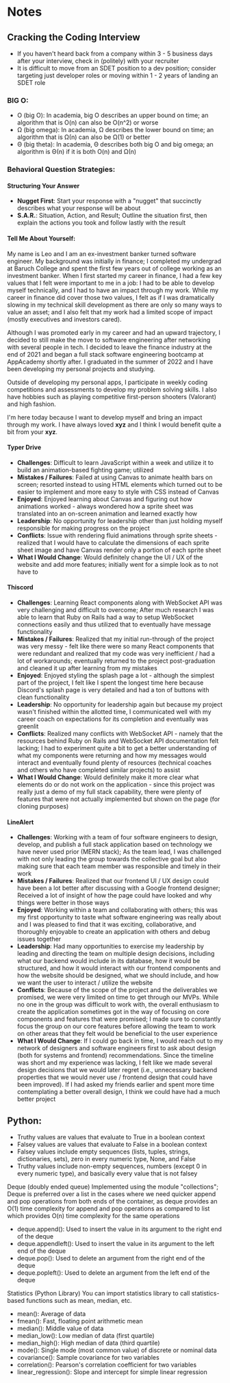 # Notes

## **Cracking the Coding Interview**
- If you haven't heard back from a company within 3 - 5 business days after your interview, check in (politely) with your recruiter
- It is difficult to move from an SDET position to a dev position; consider targeting just developer roles or moving within 1 - 2 years of landing an SDET role

### BIG O:
- O (big O): In academia, big O describes an upper bound on time; an algorithm that is O(n) can also be O(n^2) or worse
- Ω (big omega): In academia, Ω describes the lower bound on time; an algorithm that is Ω(n) can also be Ω(1) or better
- Θ (big theta): In academia, Θ describes both big O and big omega; an algorithm is Θ(n) if it is both O(n) and Ω(n)

### Behavioral Question Strategies:
#### **Structuring Your Answer**
- **Nugget First**: Start your response with a "nugget" that succinctly describes what your response will be about
- **S.A.R.**: Situation, Action, and Result; Outline the situation first, then explain the actions you took and follow lastly with the result 

#### **Tell Me About Yourself**:
My name is Leo and I am an ex-investment banker turned software engineer. My background was initially in finance; I completed my undergrad at Baruch College and spent the first few years out of college working as an investment banker. When I first started my career in finance, I had a few key values that I felt were important to me in a job: I had to be able to develop myself technically, and I had to have an impact through my work. While my career in finance did cover those two values, I felt as if I was dramatically slowing in my technical skill development as there are only so many ways to value an asset; and I also felt that my work had a limited scope of impact (mostly executives and investors cared).

Although I was promoted early in my career and had an upward trajectory, I decided to still make the move to software engineering after networking with several people in tech. I decided to leave the finance industry at the end of 2021 and began a full stack software engineering bootcamp at AppAcademy shortly after. I graduated in the summer of 2022 and I have been developing my personal projects and studying.

Outside of developing my personal apps, I participate in weekly coding competitions and assessments to develop my problem solving skills. I also have hobbies such as playing competitive first-person shooters (Valorant) and high fashion. 

I'm here today because I want to develop myself and bring an impact through my work. I have always loved **xyz** and I think I would benefit quite a bit from your **xyz**.

#### **Typer Drive**
- **Challenges**: Difficult to learn JavaScript within a week and utilize it to build an animation-based fighting game; utilized 
- **Mistakes / Failures**: Failed at using Canvas to animate health bars on screen; resorted instead to using HTML elements which turned out to be easier to implement and more easy to style with CSS instead of Canvas
- **Enjoyed**: Enjoyed learning about Canvas and figuring out how animations worked - always wondered how a sprite sheet was translated into an on-screen animation and learned exactly how
- **Leadership**: No opportunity for leadership other than just holding myself responsible for making progress on the project
- **Conflicts**: Issue with rendering fluid animations through sprite sheets - realized that I would have to calculate the dimensions of each sprite sheet image and have Canvas render only a portion of each sprite sheet
- **What I Would Change**: Would definitely change the UI / UX of the website and add more features; initially went for a simple look as to not have to 

#### **Thiscord**
- **Challenges**: Learning React components along with WebSocket API was very challenging and difficult to overcome; After much research I was able to learn that Ruby on Rails had a way to setup WebSocket connections easily and thus utilized that to eventually have message functionality
- **Mistakes / Failures**: Realized that my initial run-through of the project was very messy - felt like there were so many React components that were redundant and realized that my code was very inefficient / had a lot of workarounds; eventually returned to the project post-graduation and cleaned it up after learning from my mistakes
- **Enjoyed**: Enjoyed styling the splash page a lot - although the simplest part of the project, I felt like I spent the longest time here because Discord's splash page is very detailed and had a ton of buttons with clean functionality 
- **Leadership**: No opportunity for leadership again but because my project wasn't finished within the allotted time, I communicated well with my career coach on expectations for its completion and eventually was greenlit
- **Conflicts**: Realized many conflicts with WebSocket API - namely that the resources behind Ruby on Rails and WebSocket API documentation felt lacking; I had to experiment quite a bit to get a better understanding of what my components were returning and how my messages would interact and eventually found plenty of resources (technical coaches and others who have completed similar projects) to assist
- **What I Would Change**: Would definitely make it more clear what elements do or do not work on the application - since this project was really just a demo of my full stack capability, there were plenty of features that were not actually implemented but shown on the page (for cloning purposes)

#### **LineAlert**
- **Challenges**: Working with a team of four software engineers to design, develop, and publish a full stack application based on technology we have never used prior (MERN stack); As the team lead, I was challenged with not only leading the group towards the collective goal but also making sure that each team member was responsible and timely in their work
- **Mistakes / Failures**: Realized that our frontend UI / UX design could have been a lot better after discussing with a Google frontend designer; Received a lot of insight of how the page could have looked and why things were better in those ways
- **Enjoyed**: Working within a team and collaborating with others; this was my first opportunity to taste what software engineering was really about and I was pleased to find that it was exciting, collaborative, and thoroughly enjoyable to create an application with others and debug issues together
- **Leadership**: Had many opportunities to exercise my leadership by leading and directing the team on multiple design decisions, including what our backend would include in its database, how it would be structured, and how it would interact with our frontend components and how the website should be designed, what we should include, and how we want the user to interact / utilize the website
- **Conflicts**: Because of the scope of the project and the deliverables we promised, we were very limited on time to get through our MVPs. While no one in the group was difficult to work with, the overall enthusiasm to create the application sometimes got in the way of focusing on core components and features that were promised; I made sure to constantly focus the group on our core features before allowing the team to work on other areas that they felt would be beneficial to the user experience
- **What I Would Change**: If I could go back in time, I would reach out to my network of designers and software engineers first to ask about design (both for systems and frontend) recommendations. Since the timeline was short and my experience was lacking, I felt like we made several design decisions that we would later regret (i.e., unnecessary backend properties that we would never use / frontend design that could have been improved). If I had asked my friends earlier and spent more time contemplating a better overall design, I think we could have had a much better project

## Python:
- Truthy values are values that evaluate to True in a boolean context
- Falsey values are values that evaluate to False in a boolean context
- Falsey values include empty sequences (lists, tuples, strings, dictionaries, sets), zero in every numeric type, None, and False
- Truthy values include non-empty sequences, numbers (except 0 in every numeric type), and basically every value that is not falsey

Deque (doubly ended queue) 
Implemented using the module "collections"; Deque is preferred over a list in the cases where we need quicker append and pop operations from both ends of the container, as deque provides an O(1) time complexity for append and pop operations as compared to list which provides O(n) time complexity for the same operations
- deque.append(): Used to insert the value in its argument to the right end of the deque
- deque.appendleft(): Used to insert the value in its argument to the left end of the deque
- deque.pop(): Used to delete an argument from the right end of the deque
- deque.popleft(): Used to delete an argument from the left end of the deque

Statistics (Python Library)
You can import statistics library to call statistics-based functions such as mean, median, etc.
- mean(): Average of data
- fmean(): Fast, floating point arithmetic mean
- median(): Middle value of data
- median_low(): Low median of data (first quartile)
- median_high(): High median of data (third quartile)
- mode(): Single mode (most common value) of discrete or nominal data
- covariance(): Sample covariance for two variables
- correlation(): Pearson's correlation coefficient for two variables
- linear_regression(): Slope and intercept for simple linear regression

